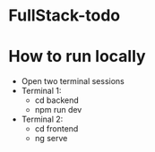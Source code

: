# FullStack-todo



# How to run locally

- Open two terminal sessions
- Terminal 1:
    - cd backend
    - npm run dev
- Terminal 2: 
    - cd frontend
    - ng serve